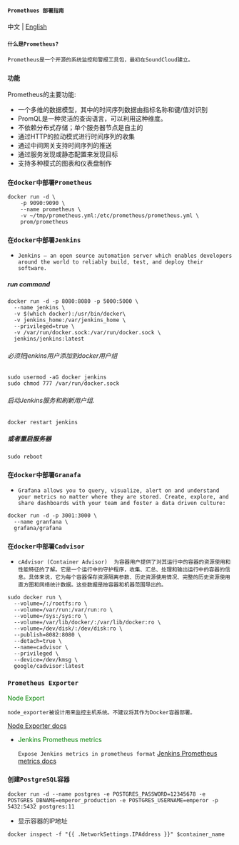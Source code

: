 #### `Promethues 部署指南`

中文 | [English](README.md)

#### `什么是Prometheus?`
    Prometheus是一个开源的系统监控和警报工具包，最初在SoundCloud建立。

### `功能`
Prometheus的主要功能:

* 一个多维的数据模型，其中的时间序列数据由指标名称和键/值对识别
* PromQL是一种灵活的查询语言，可以利用这种维度。
* 不依赖分布式存储；单个服务器节点是自主的
* 通过HTTP的拉动模式进行时间序列的收集
* 通过中间网关支持时间序列的推送
* 通过服务发现或静态配置来发现目标
* 支持多种模式的图表和仪表盘制作


### `在docker中部署Prometheus`
``` docker
docker run -d \
    -p 9090:9090 \
    --name prometheus \
    -v ~/tmp/prometheus.yml:/etc/prometheus/prometheus.yml \
    prom/prometheus
```

### `在docker中部署Jenkins`

* `Jenkins – an open source automation server which enables developers around the world to reliably build, test, and deploy their software.`
  
##### run command
``` docker
docker run -d -p 8080:8080 -p 5000:5000 \
  --name jenkins \
  -v $(which docker):/usr/bin/docker\
  -v jenkins_home:/var/jenkins_home \
  --privileged=true \
  -v /var/run/docker.sock:/var/run/docker.sock \
  jenkins/jenkins:latest
```
###### 必须把jenkins用户添加到docker用户组
```shell
sudo usermod -aG docker jenkins
sudo chmod 777 /var/run/docker.sock
```
###### 启动Jenkins服务和刷新用户组.
```shell
docker restart jenkins
```
##### 或者重启服务器
```shell
sudo reboot
```

### `在docker中部署Granafa`
* `Grafana allows you to query, visualize, alert on and understand your metrics no matter where they are stored. Create, explore, and share dashboards with your team and foster a data driven culture:`

```docker
docker run -d -p 3001:3000 \
  --name granfana \
  grafana/grafana
```


### `在docker中部署Cadvisor`
* `cAdvisor (Container Advisor) 
为容器用户提供了对其运行中的容器的资源使用和性能特征的了解。它是一个运行中的守护程序，收集、汇总、处理和输出运行中的容器的信息。具体来说，它为每个容器保存资源隔离参数、历史资源使用情况、完整的历史资源使用直方图和网络统计数据。这些数据是按容器和机器范围导出的。`
  
```docker
sudo docker run \
  --volume=/:/rootfs:ro \
  --volume=/var/run:/var/run:ro \
  --volume=/sys:/sys:ro \
  --volume=/var/lib/docker/:/var/lib/docker:ro \
  --volume=/dev/disk/:/dev/disk:ro \
  --publish=8082:8080 \
  --detach=true \
  --name=cadvisor \
  --privileged \
  --device=/dev/kmsg \
  google/cadvisor:latest
```

### `Prometheus Exporter`

<font color=Green>Node Export</font>
```text
node_exporter被设计用来监控主机系统。不建议将其作为Docker容器部署。
```

[Node Exporter docs](https://github.com/prometheus/node_exporter)

* <font color=Green>Jenkins Prometheus metrics </font>
  
    `Expose Jenkins metrics in prometheus format`
    [Jenkins Prometheus metrics docs](https://plugins.jenkins.io/prometheus/)

### `创建PostgreSQL容器`
```
docker run -d --name postgres -e POSTGRES_PASSWORD=12345678 -e POSTGRES_DBNAME=emperor_production -e POSTGRES_USERNAME=emperor -p 5432:5432 postgres:11
```
* 显示容器的IP地址
```
docker inspect -f "{{ .NetworkSettings.IPAddress }}" $container_name
```
